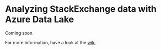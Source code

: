 Analyzing StackExchange data with Azure Data Lake
============================================
Coming soon.

For more information, have a look at the [wiki](../../wiki/Home).